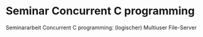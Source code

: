 Seminar Concurrent C programming
======================

Seminararbeit Concurrent C programming: 
(logischer) Multiuser File-Server
